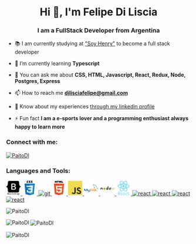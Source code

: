 <h1 align="center">Hi 👋, I'm Felipe Di Liscia</h1>
<h3 align="center">I am a FullStack Developer from Argentina </h3>

- 📚 I am currently studying at ["Soy Henry"](https://www.soyhenry.com/?utm_source=google&utm_medium=cpc&utm_campaign=GADS_SEARCH_ARG_BRAND&utm_content=brand&gclid=CjwKCAjw77WVBhBuEiwAJ-YoJAQ8Qml2vyqfHfSi742pbrvmOqBPNI-VeVYw-znZXm5kYNqVCBraaRoCCtQQAvD_BwE) to become a full stack developer

- 🌱 I’m currently learning **Typescript**

- 💬 You can ask me about **CSS, HTML, Javascript, React, Redux, Node, Postgres, Express**

- 📫 How to reach me **dilisciafelipe@gmail.com**

- 📄 Know about my experiences [through my linkedin profile](https://www.linkedin.com/in/felipe-di-liscia-2531691b0/)

- ⚡ Fun fact **I am a e-sports lover and a programming enthusiast always happy to learn more**

<h3 align="left">Connect with me:</h3>
<p align="left">
<a href="https://www.linkedin.com/in/felipe-di-liscia-2531691b0/" target="blank"><img align="center" src="https://raw.githubusercontent.com/rahuldkjain/github-profile-readme-generator/master/src/images/icons/Social/linked-in-alt.svg" alt="PaitoDl" height="30" width="40" /></a>
</p>

<h3 align="left">Languages and Tools:</h3>
<p align="left"> <a href="https://getbootstrap.com" target="_blank" rel="noreferrer"> <img src="https://raw.githubusercontent.com/devicons/devicon/master/icons/bootstrap/bootstrap-plain-wordmark.svg" alt="bootstrap" width="40" height="40"/> </a> <a href="https://www.w3schools.com/css/" target="_blank" rel="noreferrer"> <img src="https://raw.githubusercontent.com/devicons/devicon/master/icons/css3/css3-original-wordmark.svg" alt="css3" width="40" height="40"/> </a> <a href="https://git-scm.com/" target="_blank" rel="noreferrer"> <img src="https://www.vectorlogo.zone/logos/git-scm/git-scm-icon.svg" alt="git" width="40" height="40"/> </a> <a href="https://www.w3.org/html/" target="_blank" rel="noreferrer"> <img src="https://raw.githubusercontent.com/devicons/devicon/master/icons/html5/html5-original-wordmark.svg" alt="html5" width="40" height="40"/> </a> <a href="https://developer.mozilla.org/en-US/docs/Web/JavaScript" target="_blank" rel="noreferrer"> <img src="https://raw.githubusercontent.com/devicons/devicon/master/icons/javascript/javascript-original.svg" alt="javascript" width="40" height="40"/> </a><a href="https://www.mysql.com/" target="_blank" rel="noreferrer"> <img src="https://raw.githubusercontent.com/devicons/devicon/master/icons/mysql/mysql-original-wordmark.svg" alt="mysql" width="40" height="40"/> </a> <a href="https://nodejs.org" target="_blank" rel="noreferrer"> <img src="https://raw.githubusercontent.com/devicons/devicon/master/icons/nodejs/nodejs-original-wordmark.svg" alt="nodejs" width="40" height="40"/> </a> <a href="https://reactjs.org/" target="_blank" rel="noreferrer"> <img src="https://raw.githubusercontent.com/devicons/devicon/master/icons/react/react-original-wordmark.svg" alt="react" width="40" height="40"/> 
<a href="https://expressjs.com/" target="_blank" rel="noreferrer"> <img src="https://skillicons.dev/icons?i=express" alt="react" width="40" height="40"/> </a> <a href="https://redux.js.org/" target="_blank" rel="noreferrer"> <img src="https://skillicons.dev/icons?i=redux" alt="react" width="40" height="40"/> </a><a href="https://www.postgresql.org/" target="_blank" rel="noreferrer"> <img src="https://skillicons.dev/icons?i=postgres" alt="react" width="40" height="40"/> </a><a href="https://www.typescriptlang.org/" target="_blank" rel="noreferrer"> <img src="https://skillicons.dev/icons?i=typescript" alt="react" width="40" height="40"/> </a>
</p>

<p align="left"> <img src="https://komarev.com/ghpvc/?username=PaitoDl&label=Profile%20views&color=0e75b6&style=flat" alt="PaitoDl" /> </p>

<p><img align="left" src="https://github-readme-stats.vercel.app/api/top-langs?username=PaitoDl&show_icons=true&locale=en&layout=compact" alt="PaitoDl" /></p>

<p>&nbsp;<img align="center" src="https://github-readme-stats.vercel.app/api?username=PaitoDl&show_icons=true&locale=en" alt="PaitoDl" /></p>

<p><img align="center" src="https://github-readme-streak-stats.herokuapp.com/?user=PaitoDl&" alt="PaitoDl" /></p>
